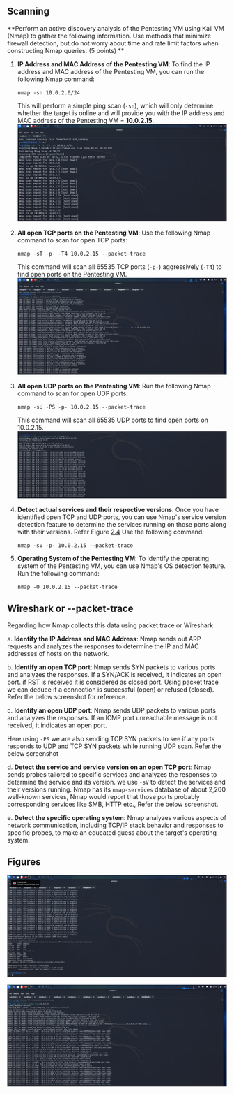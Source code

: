 ## Scanning

**Perform an active discovery analysis of the Pentesting VM using Kali VM (Nmap) to gather the following information. Use methods that minimize firewall detection, but do not worry about time and rate limit factors when constructing Nmap queries. (5 points)
**
1. **IP Address and MAC Address of the Pentesting VM**:
   To find the IP address and MAC address of the Pentesting VM, you can run the following Nmap command:
   ```
   nmap -sn 10.0.2.0/24
   ```
   This will perform a simple ping scan (`-sn`), which will only determine whether the target is online and will provide you with the IP address and MAC address of the Pentesting VM = **10.0.2.15**.
   ![](Screenshots/2.1.png)

2. **All open TCP ports on the Pentesting VM**:
   Use the following Nmap command to scan for open TCP ports:
   ```
   nmap -sT -p- -T4 10.0.2.15 --packet-trace
   ```
   This command will scan all 65535 TCP ports (`-p-`) aggressively (`-T4`) to find open ports on the Pentesting VM.
   ![](Screenshots/2.2.png)

3. **All open UDP ports on the Pentesting VM**:
   Run the following Nmap command to scan for open UDP ports:
   ```
   nmap -sU -PS -p- 10.0.2.15 --packet-trace
   ```
   This command will scan all 65535 UDP ports to find open ports on 10.0.2.15. 
   ![](Screenshots/2.3.png)

4. **Detect actual services and their respective versions**:
   Once you have identified open TCP and UDP ports, you can use Nmap's service version detection feature to determine the services running on those ports along with their versions. Refer Figure [2.4](Screenshots/2.4.png) Use the following command:
   ```
   nmap -sV -p- 10.0.2.15 --packet-trace
   ```
   

5. **Operating System of the Pentesting VM**:
   To identify the operating system of the Pentesting VM, you can use Nmap's OS detection feature. Run the following command:
   ```
   nmap -O 10.0.2.15 --packet-trace
   ```
   


## Wireshark or --packet-trace
Regarding how Nmap collects this data using packet trace or Wireshark:

a. **Identify the IP Address and MAC Address**: 
Nmap sends out ARP requests and analyzes the responses to determine the IP and MAC addresses of hosts on the network.

b. **Identify an open TCP port**: 
Nmap sends SYN packets to various ports and analyzes the responses. If a SYN/ACK is received, it indicates an open port. if RST is received it is considered as closed port. Using packet trace we can deduce if a connection is successful (open) or refused (closed). Refer the below screenshot for reference.

c. **Identify an open UDP port**: 
Nmap sends UDP packets to various ports and analyzes the responses. If an ICMP port unreachable message is not received, it indicates an open port.

Here using `-PS` we are also sending TCP SYN packets to see if any ports responds to UDP and TCP SYN packets while running UDP scan. Refer the below screenshot

d. **Detect the service and service version on an open TCP port**: 
Nmap sends probes tailored to specific services and analyzes the responses to determine the service and its version. we use `-sV` to detect the services and their versions running. Nmap has its `nmap-services` database of about 2,200 well-known services, Nmap would report that those ports probably corresponding services like SMB, HTTP etc., Refer the below screenshot.

e. **Detect the specific operating system**: 
Nmap analyzes various aspects of network communication, including TCP/IP stack behavior and responses to specific probes, to make an educated guess about the target's operating system.

## Figures

![service-Version-detection](Screenshots/2.4.png)

![os-detection](Screenshots/2.5.png)